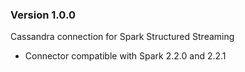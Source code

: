 ### Version 1.0.0

Cassandra connection for Spark Structured Streaming

* Connector compatible with Spark 2.2.0 and 2.2.1
